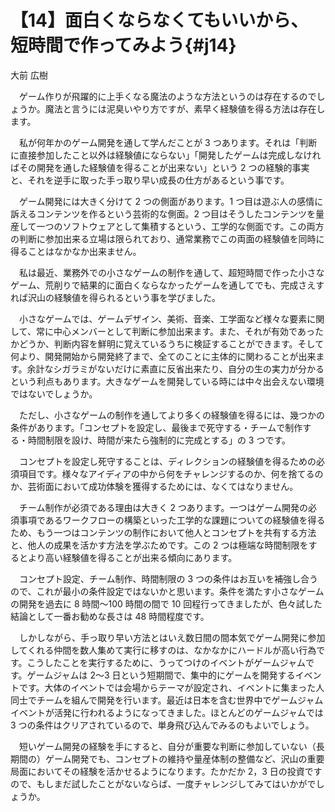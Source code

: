 # 【14】面白くならなくてもいいから、短時間で作ってみよう{#j14}

<div class="author">大前 広樹</div>

　ゲーム作りが飛躍的に上手くなる魔法のような方法というのは存在するのでしょうか。魔法と言うには泥臭いやり方ですが、素早く経験値を得る方法は存在します。

　私が何年かのゲーム開発を通して学んだことが 3 つあります。それは「判断に直接参加したこと以外は経験値にならない」「開発したゲームは完成しなければその開発を通した経験値を得ることが出来ない」という 2 つの経験的事実と、それを逆手に取った手っ取り早い成長の仕方があるという事です。

　ゲーム開発には大きく分けて 2 つの側面があります。1 つ目は遊ぶ人の感情に訴えるコンテンツを作るという芸術的な側面。2 つ目はそうしたコンテンツを量産して一つのソフトウェアとして集積するという、工学的な側面です。この両方の判断に参加出来る立場は限られており、通常業務でこの両面の経験値を同時に得ることはなかなか出来ません。

　私は最近、業務外での小さなゲームの制作を通して、超短時間で作った小さなゲーム、荒削りで結果的に面白くならなかったゲームを通してでも、完成さえすれば沢山の経験値を得られるという事を学びました。

　小さなゲームでは、ゲームデザイン、美術、音楽、工学面など様々な要素に関して、常に中心メンバーとして判断に参加出来ます。また、それが有効であったかどうか、判断内容を鮮明に覚えているうちに検証することができます。そして何より、開発開始から開発終了まで、全てのことに主体的に関わることが出来ます。余計なシガラミがないだけに素直に反省出来たり、自分の生の実力が分かるという利点もあります。大きなゲームを開発している時には中々出会えない環境ではないでしょうか。

　ただし、小さなゲームの制作を通してより多くの経験値を得るには、幾つかの条件があります。「コンセプトを設定し、最後まで死守する・チームで制作する・時間制限を設け、時間が来たら強制的に完成とする」の 3 つです。

　コンセプトを設定し死守することは、ディレクションの経験値を得るための必須項目です。様々なアイディアの中から何をチャレンジするのか、何を捨てるのか、芸術面において成功体験を獲得するためには、なくてはなりません。

　チーム制作が必須である理由は大きく 2 つあります。一つはゲーム開発の必須事項であるワークフローの構築といった工学的な課題についての経験値を得るため、もう一つはコンテンツの制作において他人とコンセプトを共有する方法と、他人の成果を活かす方法を学ぶためです。この 2 つは極端な時間制限をするとより高い経験値を得ることが出来る傾向にあります。

　コンセプト設定、チーム制作、時間制限の 3 つの条件はお互いを補強し合うので、これが最小の条件設定ではないかと思います。条件を満たす小さなゲームの開発を過去に 8 時間～100 時間の間で 10 回程行ってきましたが、色々試した結論として一番お勧めな長さは 48 時間程度です。

　しかしながら、手っ取り早い方法とはいえ数日間の間本気でゲーム開発に参加してくれる仲間を数人集めて実行に移すのは、なかなかにハードルが高い行為です。こうしたことを実行するために、うってつけのイベントがゲームジャムです。ゲームジャムは 2～3 日という短期間で、集中的にゲームを開発するイベントです。大体のイベントでは会場からテーマが設定され、イベントに集まった人同士でチームを組んで開発を行います。最近は日本を含む世界中でゲームジャムイベントが活発に行われるようになってきました。ほとんどのゲームジャムでは 3 つの条件はクリアされているので、単身飛び込んでみるのもよいでしょう。

　短いゲーム開発の経験を手にすると、自分が重要な判断に参加していない（長期間の）ゲーム開発でも、コンセプトの維持や量産体制の整備など、沢山の重要局面においてその経験を活かせるようになります。たかだか 2，3 日の投資ですので、もしまだ試したことがないならば、一度チャレンジしてみてはいかがでしょうか。

